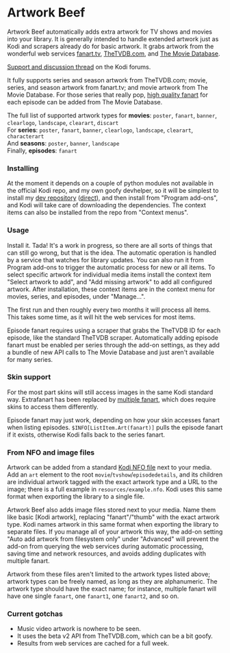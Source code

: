 # Artwork Beef

Artwork Beef automatically adds extra artwork for TV shows and movies into your library. It is generally intended to
handle extended artwork just as Kodi and scrapers already do for basic artwork. It grabs artwork from the wonderful web
services [fanart.tv], [TheTVDB.com], and [The Movie Database].

[fanart.tv]: https://fanart.tv/
[TheTVDB.com]: http://thetvdb.com/
[The Movie Database]: https://www.themoviedb.org/

[Support and discussion thread](http://forum.kodi.tv/showthread.php?tid=258886) on the Kodi forums.

It fully supports series and season artwork from TheTVDB.com; movie, series, and season artwork from fanart.tv; and
movie artwork from The Movie Database. For those series that really pop, [high quality fanart] for each episode can be
added from The Movie Database.

[high quality fanart]: http://forum.kodi.tv/showthread.php?tid=236248

The full list of supported artwork types for **movies**: `poster`, `fanart`, `banner`, `clearlogo`, `landscape`, `clearart`, `discart`  
For **series**: `poster`, `fanart`, `banner`, `clearlogo`, `landscape`, `clearart`, `characterart`  
And **seasons**: `poster`, `banner`, `landscape`  
Finally, **episodes**: `fanart`

### Installing

At the moment it depends on a couple of python modules not available in the official Kodi repo, and my own goofy
devhelper, so it will be simplest to install my [dev repository] ([direct]), and then install from "Program add-ons",
and Kodi will take care of downloading the dependencies. The context items can also be installed from the repo from
"Context menus".

[dev repository]: https://github.com/rmrector/repository.rector.stuff
[direct]: https://github.com/rmrector/repository.rector.stuff/raw/master/repository.rector.stuff/repository.rector.stuff-1.0.0.zip

### Usage

Install it. Tada! It's a work in progress, so there are all sorts of things that can still go wrong, but that is the
idea. The automatic operation is handled by a service that watches for library updates. You can also run it from Program
add-ons to trigger the automatic process for new or all items. To select specific artwork for individual media items
install the context item "Select artwork to add", and "Add missing artwork" to add all configured artwork. After
installation, these context items are in the context menu for movies, series, and episodes, under "Manage...".

The first run and then roughly every two months it will process all items. This takes some time, as it will hit the web
services for most items.

Episode fanart requires using a scraper that grabs the TheTVDB ID for each episode, like the standard TheTVDB scraper.
Automatically adding episode fanart must be enabled per series through the add-on settings, as they add a bundle of new
API calls to The Movie Database and just aren't available for many series.

### Skin support

For the most part skins will still access images in the same Kodi standard way. Extrafanart has been replaced by
[multiple fanart](http://forum.kodi.tv/showthread.php?tid=236649), which does require skins to access them differently.

Episode fanart may just work, depending on how your skin accesses fanart when listing episodes.
`$INFO[ListItem.Art(fanart)]` pulls the episode fanart if it exists, otherwise Kodi falls back to the series fanart.

### From NFO and image files

Artwork can be added from a standard [Kodi NFO file] next to your media. Add an `art` element to the root
`movie`/`tvshow`/`episodedetails`, and its children are individual artwork tagged with the exact artwork type and a URL
to the image; there is a full example in `resources/example.nfo`. Kodi uses this same format when exporting the library
to a single file.

Artwork Beef also adds image files stored next to your media. Name them like basic [Kodi artwork], replacing "fanart"/"thumb"
with the exact artwork type. Kodi names artwork in this same format when exporting the library to separate files. If you
manage all of your artwork this way, the add-on setting "Auto add artwork from filesystem only" under "Advanced" will
prevent the add-on from querying the web services during automatic processing, saving time and network resources, and
avoids adding duplicates with multiple fanart.

Artwork from these files aren't limited to the artwork types listed above; artwork types can be freely named, as long
as they are alphanumeric. The artwork type should have the exact name; for instance, multiple fanart will have one
single `fanart`, one `fanart1`, one `fanart2`, and so on.

[Kodi NFO file]: http://kodi.wiki/view/NFO_files
[basic artwork]: http://kodi.wiki/view/Artwork#Naming_conventions

### Current gotchas

- Music video artwork is nowhere to be seen.
- It uses the beta v2 API from TheTVDB.com, which can be a bit goofy.
- Results from web services are cached for a full week.
